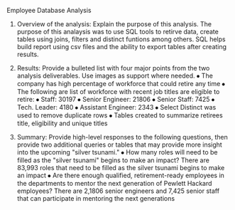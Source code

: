 Employee Database Analysis 

1. Overview of the analysis: Explain the purpose of this analysis.
The purpose of this analaysis was to use SQL tools to retirve data, create tables using joins, filters and distinct funtions among others. 
SQL helps build report using csv files and the ability to export tables after creating results.
2. Results: Provide a bulleted list with four major points from the two analysis deliverables. Use images as support where needed.
⦁	The company has high percentage of workforce that could retire any time
⦁	The following are list of workforce with recent job titles are eligible to retire:
⦁	Staff: 30197
⦁	Senior Engineer: 21806
⦁	Senior Staff: 7425
⦁	Tech. Leader: 4180
⦁	Assistant Engineer: 2343
⦁	Select Distinct was used to remove duplicate rows 
⦁	Tables created to summarize retirees title, eligibility and unique titles

3. Summary: Provide high-level responses to the following questions, then provide two additional queries or tables that may provide more insight into the upcoming "silver tsunami."
⦁	How many roles will need to be filled as the "silver tsunami" begins to make an impact?
	There are 83,993 roles that need to be filled as the silver tsunami begins to make 	an impact
⦁	Are there enough qualified, retirement-ready employees in the departments to mentor the next generation of Pewlett Hackard employees?
	There are 2,1806 senior engineers and 7,425 senior staff that can participate in 	mentoring the next generations
